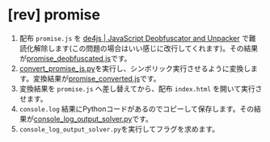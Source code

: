 # [rev] promise

1. 配布 `promise.js` を [de4js | JavaScript Deobfuscator and Unpacker](https://lelinhtinh.github.io/de4js/) で難読化解除します(この問題の場合はいい感じに改行してくれます)。その結果が[promise_deobfuscated.js](promise_deobfuscated.js)です。
2. [convert_promise_js.py](convert_promise_js.py)を実行し、シンボリック実行させるように変換します。変換結果が[promise_converted.js](promise_converted.js)です。
3. 変換結果を `promise.js` へ差し替えてから、配布 `index.html` を開いて実行させます。
4. `console.log` 結果にPythonコードがあるのでコピーして保存します。その結果が[console_log_output_solver.py](console_log_output_solver.py)です。
5. `console_log_output_solver.py`を実行してフラグを求めます。 
